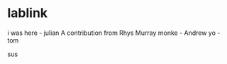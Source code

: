 # lablink

i was here - julian
A contribution from Rhys
Murray
monke - Andrew
yo - tom




















sus
